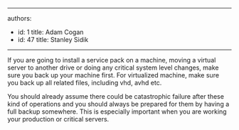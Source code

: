 

---
authors:
  - id: 1
    title: Adam Cogan
  - id: 47
    title: Stanley Sidik
---




<span class='intro'> If you are going to install a service pack on a machine, moving a virtual server to another drive or doing any critical system level changes, make sure you back up your machine first. For virtualized machine, make sure you back up all related files, including vhd, avhd etc. </span>

You should already assume there could be catastrophic failure after these kind of operations and you should always be prepared for them by having a full backup somewhere. This is especially important when you are working your production or critical servers.​


